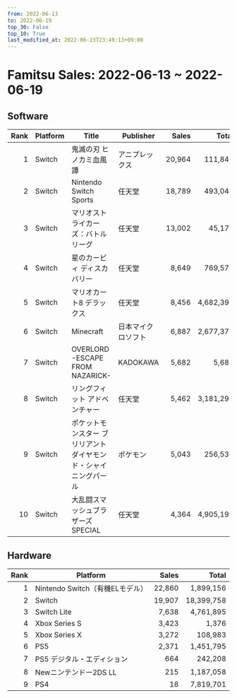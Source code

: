 ```yaml
---
from: 2022-06-13
to: 2022-06-19
top_30: False
top_10: True
last_modified_at: 2022-06-23T23:49:13+09:00
---
```

# Famitsu Sales: 2022-06-13 ~ 2022-06-19
## Software
| Rank | Platform | Title | Publisher | Sales | Total | Rate | New |
| -: | -- | -- | -- | -: | -: | -: | -- |
| 1 | Switch | 鬼滅の刃 ヒノカミ血風譚 | アニプレックス | 20,964 | 111,849 |  |  |
| 2 | Switch | Nintendo Switch Sports | 任天堂 | 18,789 | 493,046 |  |  |
| 3 | Switch | マリオストライカーズ：バトルリーグ | 任天堂 | 13,002 | 45,175 |  |  |
| 4 | Switch | 星のカービィ ディスカバリー | 任天堂 | 8,649 | 769,571 |  |  |
| 5 | Switch | マリオカート8 デラックス | 任天堂 | 8,456 | 4,682,390 |  |  |
| 6 | Switch | Minecraft | 日本マイクロソフト | 6,887 | 2,677,377 |  |  |
| 7 | Switch | OVERLORD -ESCAPE FROM NAZARICK- | KADOKAWA | 5,682 | 5,682 |  | **New** |
| 8 | Switch | リングフィット アドベンチャー | 任天堂 | 5,462 | 3,181,291 |  |  |
| 9 | Switch | ポケットモンスター ブリリアントダイヤモンド・シャイニングパール | ポケモン | 5,043 | 256,536 |  |  |
| 10 | Switch | 大乱闘スマッシュブラザーズ SPECIAL | 任天堂 | 4,364 | 4,905,190 |  |  |

## Hardware
| Rank | Platform | Sales | Total |
| -: | -- | -: | -: |
| 1 | Nintendo Switch（有機ELモデル） | 22,860 | 1,899,156 |
| 2 | Switch | 19,907 | 18,399,758 |
| 3 | Switch Lite | 7,638 | 4,761,895 |
| 4 | Xbox Series S | 3,423 | 1,376 |
| 5 | Xbox Series X | 3,272 | 108,983 |
| 6 | PS5 | 2,371 | 1,451,795 |
| 7 | PS5 デジタル・エディション | 664 | 242,208 |
| 8 | Newニンテンドー2DS LL | 215 | 1,187,058 |
| 9 | PS4 | 18 | 7,819,701 |